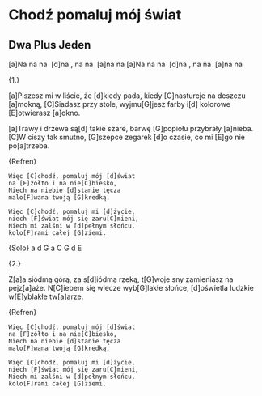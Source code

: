 # Chodź pomaluj mój świat
## Dwa Plus Jeden


[a]Na na na  [d]na , na na  [a]na na
[a]Na na na  [d]na , na na  [a]na na

{1.}

[a]Piszesz mi w liście, że [d]kiedy pada,
kiedy [G]nasturcje na deszczu [a]mokną,
[C]Siadasz przy stole, wyjmu[G]jesz farby
i[d] kolorowe [E]otwierasz [a]okno.

[a]Trawy i drzewa są[d] takie szare,
barwę [G]popiołu przybrały [a]nieba.
[C]W ciszy tak smutno, [G]szepce zegarek
[d]o czasie, co mi [E]go nie po[a]trzeba.

{Refren}

    Więc [C]chodź, pomaluj mój [d]świat
    na [F]żółto i na nie[C]biesko,
    Niech na niebie [d]stanie tęcza
    malo[F]wana twoją [G]kredką.

    Więc [C]chodź, pomaluj mi [d]życie,
    niech [F]świat mój się zaru[C]mieni,
    Niech mi zalśni w [d]pełnym słońcu,
    kolo[F]rami całej [G]ziemi.

{Solo}
a d G a
C G d E

{2.}

Z[a]a siódmą górą, za s[d]iódmą rzeką,
t[G]woje sny zamieniasz na pejz[a]aże.
N[C]iebem się wlecze wyb[G]lakłe słońce,
[d]oświetla ludzkie w[E]yblakłe tw[a]arze.

{Refren}

    Więc [C]chodź, pomaluj mój [d]świat
    na [F]żółto i na nie[C]biesko,
    Niech na niebie [d]stanie tęcza
    malo[F]wana twoją [G]kredką.

    Więc [C]chodź, pomaluj mi [d]życie,
    niech [F]świat mój się zaru[C]mieni,
    Niech mi zalśni w [d]pełnym słońcu,
    kolo[F]rami całej [G]ziemi.


